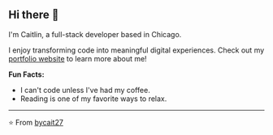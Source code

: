 ## Hi there 👋 

I'm Caitlin, a full-stack developer based in Chicago.

I enjoy transforming code into meaningful digital experiences. Check out my [portfolio website](https://caitlinash.io/) to learn more about me!

**Fun Facts:**

- I can't code unless I've had my coffee.
- Reading is one of my favorite ways to relax.

---

⭐️ From [bycait27](https://github.com/bycait27)

<!--
**bycait27/bycait27** is a ✨ _special_ ✨ repository because its `README.md` (this file) appears on your GitHub profile.

Here are some ideas to get you started:

- 🔭 I’m currently working on ...
- 🌱 I’m currently learning ...
- 👯 I’m looking to collaborate on ...
- 🤔 I’m looking for help with ...
- 💬 Ask me about ...
- 📫 How to reach me: ...
- 😄 Pronouns: ...
- ⚡ Fun fact: ...
-->
